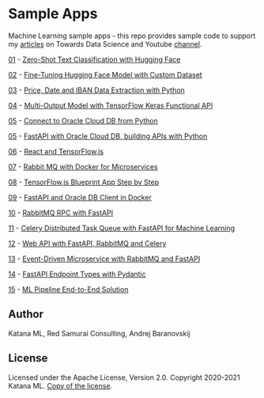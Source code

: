 # Sample Apps
Machine Learning sample apps - this repo provides sample code to support my [articles](https://towardsdatascience.com/@andrejusb) on Towards Data Science and Youtube [channel](https://www.youtube.com/channel/UCqSX0Z20QCEE7tZKaQ4pS3Q).

[01](https://github.com/katanaml/sample-apps/tree/master/01) - [Zero-Shot Text Classification with Hugging Face](https://towardsdatascience.com/zero-shot-text-classification-with-hugging-face-7f533ba83cd6)

[02](https://github.com/katanaml/sample-apps/tree/master/02) - [Fine-Tuning Hugging Face Model with Custom Dataset](https://towardsdatascience.com/fine-tuning-hugging-face-model-with-custom-dataset-82b8092f5333)

[03](https://github.com/katanaml/sample-apps/tree/master/03) - [Price, Date and IBAN Data Extraction with Python](https://medium.com/katanaml/price-date-and-iban-data-extraction-with-python-7f26b318104)

[04](https://github.com/katanaml/sample-apps/tree/master/04) - [Multi-Output Model with TensorFlow Keras Functional API](https://towardsdatascience.com/multi-output-model-with-tensorflow-keras-functional-api-875dd89aa7c6)

[05](https://github.com/katanaml/sample-apps/tree/master/05) - [Connect to Oracle Cloud DB from Python](https://www.youtube.com/watch?v=tC6SIZ6c-Ss)

[05](https://github.com/katanaml/sample-apps/tree/master/05) - [FastAPI with Oracle Cloud DB, building APIs with Python](https://www.youtube.com/watch?v=uINJJy8X1S0)

[06](https://github.com/katanaml/sample-apps/tree/master/06) - [React and TensorFlow.js](https://www.youtube.com/watch?v=X6uarGwclwI)

[07](https://github.com/katanaml/sample-apps/tree/master/07) - [Rabbit MQ with Docker for Microservices](https://www.youtube.com/watch?v=oxhAaA_e2SA)

[08](https://github.com/katanaml/sample-apps/tree/master/08) - [TensorFlow.js Blueprint App Step by Step](https://www.youtube.com/watch?v=_2I5Q3N-AQU)

[09](https://github.com/katanaml/sample-apps/tree/master/09/backend-app) - [FastAPI and Oracle DB Client in Docker](https://www.youtube.com/watch?v=iGM01cYMRRQ)

[10](https://github.com/katanaml/sample-apps/tree/master/10) - [RabbitMQ RPC with FastAPI](https://www.youtube.com/watch?v=coMpv5HaCXE)

[11](https://github.com/katanaml/sample-apps/tree/master/11) - [Celery Distributed Task Queue with FastAPI for Machine Learning](https://www.youtube.com/watch?v=cU1nHFQ1Ddk)

[12](https://github.com/katanaml/katana-skipper) - [Web API with FastAPI, RabbitMQ and Celery](https://www.youtube.com/watch?v=a0ODIWsCgDI)

[13](https://github.com/katanaml/katana-skipper) - [Event-Driven Microservice with RabbitMQ and FastAPI](https://www.youtube.com/watch?v=syRmaDVv59k)

[14](https://github.com/katanaml/katana-skipper) - [FastAPI Endpoint Types with Pydantic](https://www.youtube.com/watch?v=rp38wn4vZ44)

[15](https://github.com/katanaml/katana-skipper) - [ML Pipeline End-to-End Solution](https://www.youtube.com/watch?v=TVkQCmIGR6w)

## Author

Katana ML, Red Samurai Consulting, Andrej Baranovskij

## License

Licensed under the Apache License, Version 2.0. Copyright 2020-2021 Katana ML. [Copy of the license](https://github.com/katanaml/sample-apps/blob/master/LICENSE).
